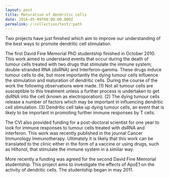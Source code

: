 ```yaml
---
layout: post
title: Maturation of dendritic cells
date: 2016-05-09T00:00:00.000Z
permalink: /:collection/test/:path
---
```



Two projects have just finished which aim to improve our understanding of the best ways to promote dendritic cell stimulation.

The first David Fine Memorial PhD studentship finished in October 2010. This work aimed to understand events that occur during the death of tumour cells treated with two drugs that stimulate the immune system; double-stranded RNA (dsRNA) and Interferon-gamma. These drugs induce tumour cells to die, but more importantly the dying tumour cells influence the stimulation and maturation of dendritic cells. During the course of the work the following observations were made. (1) Not all tumour cells are susceptible to this treatment unless a further process is undertaken to get dsRNA into the cell (known as electroporation). (2) The dying tumour cells release a number of factors which may be important in influencing dendritic cell stimulation. (3) Dendritic cell take up dying tumour cells, an event that is likely to be important in promoting further immune responses by T cells.

The CVI also provided funding for a post-doctoral scientist for one year to look for immune responses to tumour cells treated with dsRNA and interferon. This work was recently published in the journal Cancer Immunology Immunotherapy. Ultimately it is likely that this work can be translated to the clinic either in the form of a vaccine or using drugs, such as Hiltonol, that stimulate the immune system in a similar way.

More recently a funding was agreed for the second David Fine Memorial studentship. This project aims to investigate the effects of ApoE1 on the activity of dendritic cells. The studentship began in may 2011.
